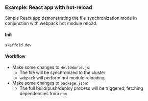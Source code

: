 ### Example: React app with hot-reload

Simple React app demonstrating the file synchronization mode in conjunction with webpack hot module reload.

#### Init

```bash
skaffold dev
```

#### Workflow

* Make some changes to `HelloWorld.js`:
    * The file will be synchronized to the cluster
    * `webpack` will perform hot module reloading
* Make some changes to `package.json`:
    * The full build/push/deploy process will be triggered, fetching dependencies from `npm`
